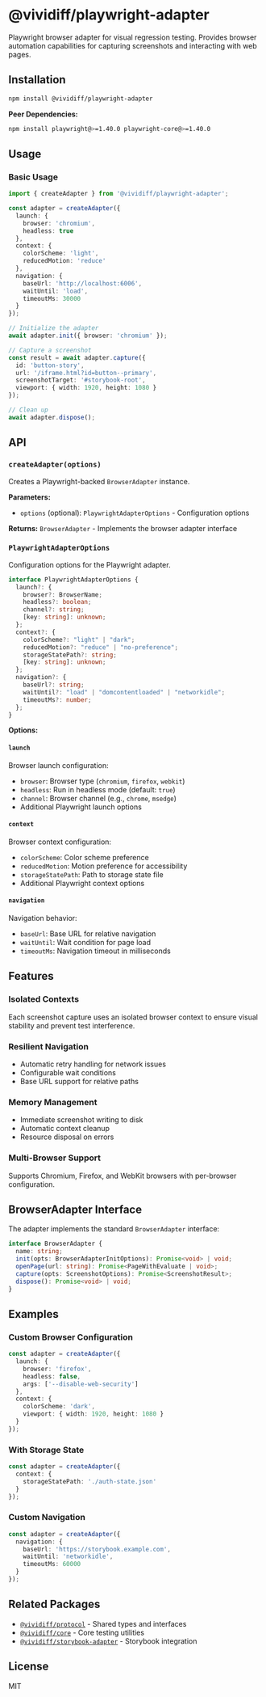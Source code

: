 # @vividiff/playwright-adapter

Playwright browser adapter for visual regression testing. Provides browser automation capabilities for capturing screenshots and interacting with web pages.

## Installation

```bash
npm install @vividiff/playwright-adapter
```

**Peer Dependencies:**
```bash
npm install playwright@>=1.40.0 playwright-core@>=1.40.0
```

## Usage

### Basic Usage

```typescript
import { createAdapter } from '@vividiff/playwright-adapter';

const adapter = createAdapter({
  launch: {
    browser: 'chromium',
    headless: true
  },
  context: {
    colorScheme: 'light',
    reducedMotion: 'reduce'
  },
  navigation: {
    baseUrl: 'http://localhost:6006',
    waitUntil: 'load',
    timeoutMs: 30000
  }
});

// Initialize the adapter
await adapter.init({ browser: 'chromium' });

// Capture a screenshot
const result = await adapter.capture({
  id: 'button-story',
  url: '/iframe.html?id=button--primary',
  screenshotTarget: '#storybook-root',
  viewport: { width: 1920, height: 1080 }
});

// Clean up
await adapter.dispose();
```

## API

### `createAdapter(options)`

Creates a Playwright-backed `BrowserAdapter` instance.

**Parameters:**
- `options` (optional): `PlaywrightAdapterOptions` - Configuration options

**Returns:** `BrowserAdapter` - Implements the browser adapter interface

### `PlaywrightAdapterOptions`

Configuration options for the Playwright adapter.

```typescript
interface PlaywrightAdapterOptions {
  launch?: {
    browser?: BrowserName;
    headless?: boolean;
    channel?: string;
    [key: string]: unknown;
  };
  context?: {
    colorScheme?: "light" | "dark";
    reducedMotion?: "reduce" | "no-preference";
    storageStatePath?: string;
    [key: string]: unknown;
  };
  navigation?: {
    baseUrl?: string;
    waitUntil?: "load" | "domcontentloaded" | "networkidle";
    timeoutMs?: number;
  };
}
```

**Options:**

#### `launch`
Browser launch configuration:
- `browser`: Browser type (`chromium`, `firefox`, `webkit`)
- `headless`: Run in headless mode (default: `true`)
- `channel`: Browser channel (e.g., `chrome`, `msedge`)
- Additional Playwright launch options

#### `context`
Browser context configuration:
- `colorScheme`: Color scheme preference
- `reducedMotion`: Motion preference for accessibility
- `storageStatePath`: Path to storage state file
- Additional Playwright context options

#### `navigation`
Navigation behavior:
- `baseUrl`: Base URL for relative navigation
- `waitUntil`: Wait condition for page load
- `timeoutMs`: Navigation timeout in milliseconds

## Features

### Isolated Contexts
Each screenshot capture uses an isolated browser context to ensure visual stability and prevent test interference.

### Resilient Navigation
- Automatic retry handling for network issues
- Configurable wait conditions
- Base URL support for relative paths

### Memory Management
- Immediate screenshot writing to disk
- Automatic context cleanup
- Resource disposal on errors

### Multi-Browser Support
Supports Chromium, Firefox, and WebKit browsers with per-browser configuration.

## BrowserAdapter Interface

The adapter implements the standard `BrowserAdapter` interface:

```typescript
interface BrowserAdapter {
  name: string;
  init(opts: BrowserAdapterInitOptions): Promise<void> | void;
  openPage(url: string): Promise<PageWithEvaluate | void>;
  capture(opts: ScreenshotOptions): Promise<ScreenshotResult>;
  dispose(): Promise<void> | void;
}
```

## Examples

### Custom Browser Configuration

```typescript
const adapter = createAdapter({
  launch: {
    browser: 'firefox',
    headless: false,
    args: ['--disable-web-security']
  },
  context: {
    colorScheme: 'dark',
    viewport: { width: 1920, height: 1080 }
  }
});
```

### With Storage State

```typescript
const adapter = createAdapter({
  context: {
    storageStatePath: './auth-state.json'
  }
});
```

### Custom Navigation

```typescript
const adapter = createAdapter({
  navigation: {
    baseUrl: 'https://storybook.example.com',
    waitUntil: 'networkidle',
    timeoutMs: 60000
  }
});
```

## Related Packages

- [`@vividiff/protocol`](../protocol/README.md) - Shared types and interfaces
- [`@vividiff/core`](../core/README.md) - Core testing utilities
- [`@vividiff/storybook-adapter`](../storybook-adapter/README.md) - Storybook integration

## License

MIT
